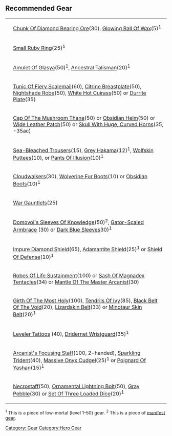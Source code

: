 ## Recommended Gear

<table>
<tr>
<td>

<used as light>

</td>
<td>

[Chunk Of Diamond Bearing
Ore](Chunk_Of_Diamond_Bearing_Ore "wikilink")(30), [Glowing Ball Of
Wax](Glowing_Ball_Of_Wax "wikilink")(5)<sup>1</sup>

</td>
</tr>
<tr>
<td>

<worn on finger>

</td>
<td>

[Small Ruby Ring](Small_Ruby_Ring "wikilink")(25)<sup>1</sup>

</td>
</tr>
<tr>
<td>

<worn around neck>

</td>
<td>

[Amulet Of Glasya](Amulet_Of_Glasya "wikilink")(50)<sup>1</sup>,
[Ancestral Talisman](Ancestral_Talisman "wikilink")(20)<sup>1</sup>

</td>
</tr>
<tr>
<td>

<worn on body>

</td>
<td>

[Tunic Of Fiery Scalemail](Tunic_Of_Fiery_Scalemail "wikilink")(60),
[Citrine Breastplate](Citrine_Breastplate "wikilink")(50), [Nightshade
Robe](Nightshade_Robe "wikilink")(50), [White Hot
Cuirass](White_Hot_Cuirass "wikilink")(50) or [Durrite
Plate](Durrite_Plate "wikilink")(35)

</td>
</tr>
<tr>
<td>

<worn on head>

</td>
<td>

[Cap Of The Mushroom Thane](Cap_Of_The_Mushroom_Thane "wikilink")(50) or
[Obsidian Helm](Obsidian_Helm "wikilink")(50) or [Wide Leather
Patch](Wide_Leather_Patch "wikilink")(50) or [ Skull With Huge, Curved
Horns](Skull_With_Huge,_Curved_Horns.md "wikilink")(35, -35ac)

</td>
</tr>
<tr>
<td>

<worn on legs>

</td>
<td>

[Sea-Bleached Trousers](Sea-Bleached_Trousers "wikilink")(15), [Grey
Hakama](Grey_Hakama "wikilink")(12)<sup>1</sup>, [Wolfskin
Puttees](Wolfskin_Puttees "wikilink")(10), or [Pants Of
Illusion](Pants_Of_Illusion "wikilink")(10)<sup>1</sup>

</td>
</tr>
<tr>
<td>

<worn on feet>

</td>
<td>

[Cloudwalkers](Cloudwalkers "wikilink")(30), [Wolverine Fur
Boots](Wolverine_Fur_Boots "wikilink")(10) or [Obsidian
Boots](Obsidian_Boots "wikilink")(10)<sup>1</sup>

</td>
</tr>
<tr>
<td>

<worn on hands>

</td>
<td>

[War Gauntlets](War_Gauntlets "wikilink")(25)

</td>
</tr>
<tr>
<td>

<worn on arms>

</td>
<td>

[Domovoi's Sleeves Of
Knowledge](Domovoi's_Sleeves_Of_Knowledge "wikilink")(50)<sup>2</sup>,
[Gator-Scaled Armbrace](Gator-Scaled_Armbrace "wikilink") (30) or [Dark
Blue Sleeves](Dark_Blue_Sleeves "wikilink")30)<sup>1</sup>

</td>
</tr>
<tr>
<td>

<held in offhand>

</td>
<td>

[Impure Diamond Shield](Impure_Diamond_Shield "wikilink")(65),
[Adamantite Shield](Adamantite_Shield "wikilink")(25)<sup>1</sup> or
[Shield Of Defense](Shield_Of_Defense "wikilink")(10)<sup>1</sup>

</td>
</tr>
<tr>
<td>

<worn about body>

</td>
<td>

[Robes Of Life Sustainment](Robes_Of_Life_Sustainment "wikilink")(100)
or [Sash Of Magnadex
Tentacles](Sash_Of_Magnadex_Tentacles "wikilink")(34) or [Mantle Of The
Master Arcanist](Mantle_Of_The_Master_Arcanist "wikilink")(30)

</td>
</tr>
<tr>
<td>

<worn about waist>

</td>
<td>

[Girth Of The Most Holy](Girth_Of_The_Most_Holy "wikilink")(100),
[Tendrils Of Ivy](Tendrils_Of_Ivy "wikilink")(85), [Black Belt Of The
Void](Black_Belt_Of_The_Void "wikilink")(20), [Lizardskin
Belt](Lizardskin_Belt "wikilink")(33) or [Minotaur Skin
Belt](Minotaur_Skin_Belt "wikilink")(20)<sup>1</sup>

</td>
</tr>
<tr>
<td>

<worn on wrist>

</td>
<td>

[Leveler Tattoos](Leveler_Tattoos "wikilink") (40), [Dridernet
Wristguard](Dridernet_Wristguard "wikilink")(35)<sup>1</sup>

</td>
</tr>
<tr>
<td>

<wielded>

</td>
<td>

[Arcanist's Focusing Staff](Arcanist's_Focusing_Staff "wikilink")(100,
2-handed), [Sparkling Trident](Sparkling_Trident "wikilink")(40),
[Massive Onyx Cudgel](Massive_Onyx_Cudgel "wikilink")(25)<sup>1</sup> or
[Poignard Of Yashan](Poignard_Of_Yashan "wikilink")(15)<sup>1</sup>

</td>
</tr>
<tr>
<td>

<held>

</td>
<td>

[Necrostaff](Necrostaff "wikilink")(50), [Ornamental Lightning
Bolt](Ornamental_Lightning_Bolt "wikilink")(50), [Gray
Pebble](Gray_Pebble "wikilink")(30) or [Set Of Three Loaded
Dice](Set_Of_Three_Loaded_Dice "wikilink")(20)<sup>1</sup>

</td>
</tr>
</table>

<sup>1</sup> This is a piece of low-mortal (level 1-50) gear.
<sup>2</sup> This is a piece of [manifest
gear](:Category:Manifest_Gear.md "wikilink").

[Category: Gear](Category:_Gear "wikilink") [Category:Hero
Gear](Category:Hero_Gear "wikilink")

